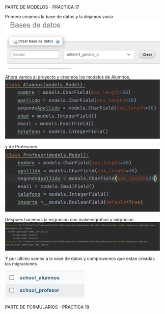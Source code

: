 PARTE DE MODELOS - PRACTICA 17

Primero creamos la base de datos y la dejamos vacia
![img_4.png](img_4.png)

Ahora vamos al proyecto y creamos los modelos de Alumnos,  
![img_1.png](img_1.png)

y de Profesores   
![img_2.png](img_2.png)

Despues hacemos la migracion con makemigration y migracion
![img.png](img.png)

Y por ultimo vamos a la vase de datos y 
comprovamos que estan creadas las migraciones

![img_3.png](img_3.png)

PARTE DE FORMULARIOS - PRACTICA 18

